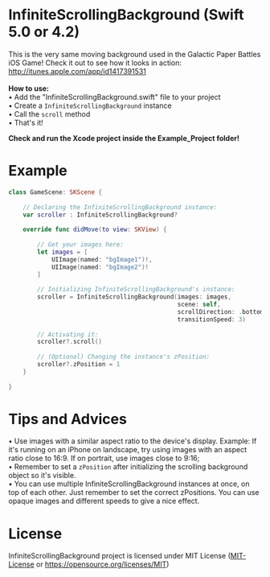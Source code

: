# InfiniteScrollingBackground (Swift 5.0 or 4.2)
This is the very same moving background used in the Galactic Paper Battles iOS Game! Check it out to see how it looks in action: http://itunes.apple.com/app/id1417391531 <br/> <br/>
**How to use:** <br />
• Add the "InfiniteScrollingBackground.swift" file to your project <br />
• Create a `InfiniteScrollingBackground` instance <br />
• Call the `scroll` method <br />
• That's it! <br />

**Check and run the Xcode project inside the Example_Project folder!**<br />

# Example
```swift
class GameScene: SKScene {
    
    // Declaring the InfiniteScrollingBackground instance:
    var scroller : InfiniteScrollingBackground?
    
    override func didMove(to view: SKView) {
        
        // Get your images here:
        let images = [
            UIImage(named: "bgImage1")!,
            UIImage(named: "bgImage2")!
        ]
        
        // Initializing InfiniteScrollingBackground's instance:
        scroller = InfiniteScrollingBackground(images: images,
                                               scene: self,
                                               scrollDirection: .bottom,
                                               transitionSpeed: 3)
        
        // Activating it:
        scroller?.scroll()
        
        // (Optional) Changing the instance's zPosition:
        scroller?.zPosition = 1
    }
    
}
```

# Tips and Advices
• Use images with a similar aspect ratio to the device's display. Example: If it's running on an iPhone on landscape, try using images with an aspect ratio close to 16:9. If on portrait, use images close to 9:16; <br />
• Remember to set a `zPosition` after initializing the scrolling background object so it's visible.<br/>
• You can use multiple InfiniteScrollingBackground instances at once, on top of each other. Just remember to set the correct zPositions. You can use opaque images and different speeds to give a nice effect.

# License
InfiniteScrollingBackground project is licensed under MIT License ([MIT-License](MIT-License) or https://opensource.org/licenses/MIT)
